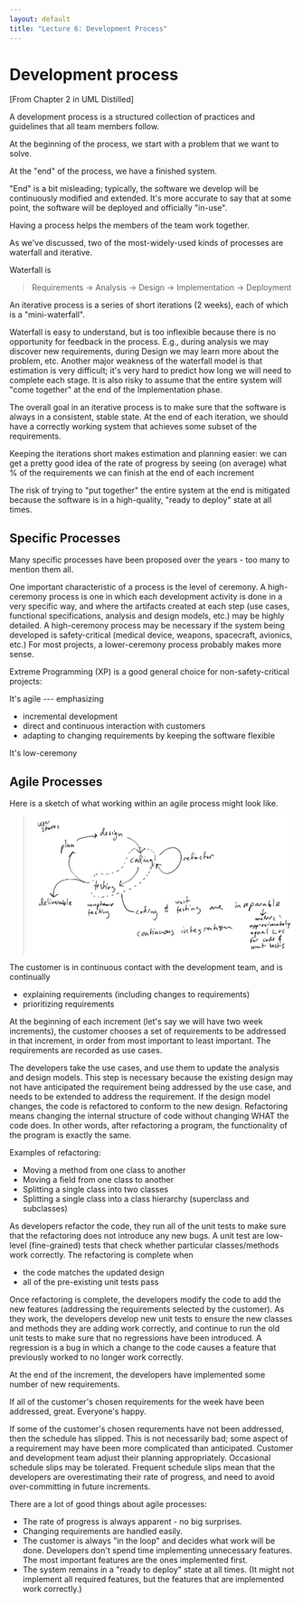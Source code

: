 ```yaml
---
layout: default
title: "Lecture 6: Development Process"
---
```


Development process
===================

[From Chapter 2 in UML Distilled]

A development process is a structured collection of practices and guidelines that all team members follow.

At the beginning of the process, we start with a problem that we want to solve.

At the "end" of the process, we have a finished system.

"End" is a bit misleading; typically, the software we develop will be continuously modified and extended. It's more accurate to say that at some point, the software will be deployed and officially "in-use".

Having a process helps the members of the team work together.

As we've discussed, two of the most-widely-used kinds of processes are waterfall and iterative.

Waterfall is

> Requirements → Analysis → Design → Implementation → Deployment

An iterative process is a series of short iterations (2 weeks), each of which is a "mini-waterfall".

Waterfall is easy to understand, but is too inflexible because there is no opportunity for feedback in the process. E.g., during analysis we may discover new requirements, during Design we may learn more about the problem, etc. Another major weakness of the waterfall model is that estimation is very difficult; it's very hard to predict how long we will need to complete each stage. It is also risky to assume that the entire system will "come together" at the end of the Implementation phase.

The overall goal in an iterative process is to make sure that the software is always in a consistent, stable state. At the end of each iteration, we should have a correctly working system that achieves some subset of the requirements.

Keeping the iterations short makes estimation and planning easier: we can get a pretty good idea of the rate of progress by seeing (on average) what % of the requirements we can finish at the end of each increment

The risk of trying to "put together" the entire system at the end is mitigated because the software is in a high-quality, "ready to deploy" state at all times.

Specific Processes
------------------

Many specific processes have been proposed over the years - too many to mention them all.

One important characteristic of a process is the level of ceremony. A high-ceremony process is one in which each development activity is done in a very specific way, and where the artifacts created at each step (use cases, functional specifications, analysis and design models, etc.) may be highly detailed. A high-ceremony process may be necessary if the system being developed is safety-critical (medical device, weapons, spacecraft, avionics, etc.) For most projects, a lower-ceremony process probably makes more sense.

Extreme Programming (XP) is a good general choice for non-safety-critical projects:

It's agile --- emphasizing

-   incremental development
-   direct and continuous interaction with customers
-   adapting to changing requirements by keeping the software flexible

It's low-ceremony

Agile Processes
---------------

Here is a sketch of what working within an agile process might look like.

> <img style="width: 700px;" src="figures/xpProcess.png" />

The customer is in continuous contact with the development team, and is continually

-   explaining requirements (including changes to requirements)
-   prioritizing requirements

At the beginning of each increment (let's say we will have two week increments), the customer chooses a set of requirements to be addressed in that increment, in order from most important to least important. The requirements are recorded as use cases.

The developers take the use cases, and use them to update the analysis and design models. This step is necessary because the existing design may not have anticipated the requirement being addressed by the use case, and needs to be extended to address the requirement. If the design model changes, the code is refactored to conform to the new design. Refactoring means changing the internal structure of code without changing WHAT the code does. In other words, after refactoring a program, the functionality of the program is exactly the same.

Examples of refactoring:

-   Moving a method from one class to another
-   Moving a field from one class to another
-   Splitting a single class into two classes
-   Splitting a single class into a class hierarchy (superclass and subclasses)

As developers refactor the code, they run all of the unit tests to make sure that the refactoring does not introduce any new bugs. A unit test are low-level (fine-grained) tests that check whether particular classes/methods work correctly. The refactoring is complete when

-   the code matches the updated design
-   all of the pre-existing unit tests pass

Once refactoring is complete, the developers modify the code to add the new features (addressing the requirements selected by the customer). As they work, the developers develop new unit tests to ensure the new classes and methods they are adding work correctly, and continue to run the old unit tests to make sure that no regressions have been introduced. A regression is a bug in which a change to the code causes a feature that previously worked to no longer work correctly.

At the end of the increment, the developers have implemented some number of new requirements.

If all of the customer's chosen requirements for the week have been addressed, great. Everyone's happy.

If some of the customer's chosen requrements have not been addressed, then the schedule has slipped. This is not necessarily bad; some aspect of a requirement may have been more complicated than anticipated. Customer and development team adjust their planning appropriately. Occasional schedule slips may be tolerated. Frequent schedule slips mean that the developers are overestimating their rate of progress, and need to avoid over-committing in future increments.

There are a lot of good things about agile processes:

-   The rate of progress is always apparent - no big surprises.
-   Changing requirements are handled easily.
-   The customer is always "in the loop" and decides what work will be done. Developers don't spend time implementing unnecessary features. The most important features are the ones implemented first.
-   The system remains in a "ready to deploy" state at all times. (It might not implement all required features, but the features that are implemented work correctly.)


